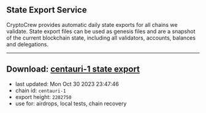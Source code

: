 ## State Export Service
CryptoCrew provides automatic daily state exports for all chains we validate. State export files can be used as genesis files and are a snapshot of the current blockchain state, including all validators, accounts, balances and delegations.

---
**Download: [centauri-1 state export](https://dl.ccvalidators.com/SERVICE/composable/centauri-1_export_2202750.json)**
---

- last updated: Mon Oct 30 2023 23:47:46
- chain id: `centauri-1`
- export height: `2202750`
- use for: airdrops, local tests, chain recovery
